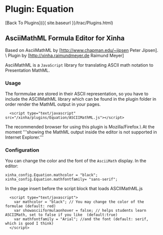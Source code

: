 # Plugin: Equation

[Back To Plugins]({{ site.baseurl }}/trac/Plugins.html)

## AsciiMathML Formula Editor for Xinha

Based on AsciiMathML by [http://www.chapman.edu/~jipsen Peter Jipsen]. \\
Plugin by [http://xinha.raimundmeyer.de Raimund Meyer]

AsciiMathML is a `JavaScript` library for translating ASCII math notation to Presentation MathML.

### Usage
 The formmulae are stored in their ASCII representation, so you have to include the 
 ASCIIMathML library which can be found in the plugin folder in order render the MathML output in your pages. 
 

```
  <script type="text/javascript" src="/xinha/plugins/Equation/ASCIIMathML.js"></script>
```


 The recommended browser for using this plugin is Mozilla/Firefox.\\
 At the moment '''showing the MathML output inside the editor is not supported in Internet Explorer.'''

### Configuration
You can change the color and the font of the `AsciiMath` display.
In the editor:

```
xinha_config.Equation.mathcolor = "black";
xinha_config.Equation.mathfontfamily= "sans-serif";
```

In the page insert before the script block that loads ASCIIMathML.js

```
  <script type="text/javascript">
    var mathcolor = "black"; // You may change the color of the formulae (default: red)
    var showasciiformulaonhover = false; // helps students learn ASCIIMath, set to false if you like  (default:true)
    var mathfontfamily = "Arial"; //and the font (default: serif, which is good I think)
  </script>
```

